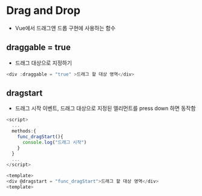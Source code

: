 # Drag and Drop
- Vue에서 드래그앤 드롭 구현에 사용하는 함수

## draggable = true
- 드래그 대상으로 지정하기
```vue.js
<div :draggable = "true" >드래그 할 대상 영역</div>
```

## dragstart
- 드래그 시작 이벤트, 드래그 대상으로 지정된 엘리먼트를 press down 하면 동작함
```vue.js
<script>
  ...
  methods:{
    func_dragStart(){
      console.log("드래그 시작")
    }
  }
  ...
</script>

<template>
<div @dragstart = "func_dragStart">드래그 할 대상 영역</div>
<template>
```
